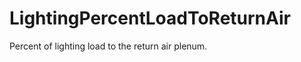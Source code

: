 LightingPercentLoadToReturnAir
==============================

Percent of lighting load to the return air plenum.
